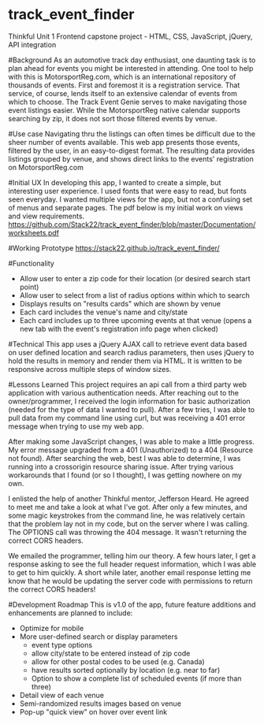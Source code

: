 # track_event_finder

Thinkful Unit 1 Frontend capstone project - HTML, CSS, JavaScript, jQuery, API integration

#Background
As an automotive track day enthusiast, one daunting task is to plan ahead for events you might be interested in attending. One tool to help with this is MotorsportReg.com, which is an international repository of thousands of events. First and foremost it is a registration service. That service, of course, lends itself to an extensive calendar of events from which to choose. The Track Event Genie serves to make navigating those event listings easier. While the MotorsportReg native calendar supports searching by zip, it does not sort those filtered events by venue.

#Use case
Navigating thru the listings can often times be difficult due to the sheer number of events available. This web app presents those events, filtered by the user, in an easy-to-digest format. The resulting data provides listings grouped by venue, and shows direct links to the events' registration on MotorsportReg.com

#Initial UX
In developing this app, I wanted to create a simple, but interesting user experience. I used fonts that were easy to read, but fonts seen everyday. I wanted multiple views for the app, but not a confusing set of menus and separate pages. The pdf below is my initial work on views and view requirements.
https://github.com/Stack22/track_event_finder/blob/master/Documentation/worksheets.pdf

#Working Prototype
https://stack22.github.io/track_event_finder/

#Functionality
* Allow user to enter a zip code for their location (or desired search start point)
* Allow user to select from a list of radius options within which to search
* Displays results on "results cards" which are shown by venue
* Each card includes the venue's name and city/state
* Each card includes up to three upcoming events at that venue (opens a new tab with the event's registration info page when clicked)

#Technical
This app uses a jQuery AJAX call to retrieve event data based on user defined location and search radius parameters, then uses jQuery to hold the results in memory and render them via HTML. It is written to be responsive across multiple steps of window sizes.

#Lessons Learned
This project requires an api call from a third party web application with various authentication needs. After reaching out to the owner/programmer, I received the login information for basic authorization (needed for the type of data I wanted to pull). After a few tries, I was able to pull data from my command line using curl, but was receiving a 401 error message when trying to use my web app.

After making some JavaScript changes, I was able to make a little progress. My error message upgraded from a 401 (Unauthorized) to a 404 (Resource not found). After searching the web, best I was able to determine, I was running into a crossorigin resource sharing issue. After trying various workarounds that I found (or so I thought), I was getting nowhere on my own.

I enlisted the help of another Thinkful mentor, Jefferson Heard. He agreed to meet me and take a look at what I've got. After only a few minutes, and some magic keystrokes from the command line, he was relatively certain that the problem lay not in my code, but on the server where I was calling. The OPTIONS call was throwing the 404 message. It wasn't returning the correct CORS headers.

We emailed the programmer, telling him our theory. A few hours later, I get a response asking to see the full header request information, which I was able to get to him quickly. A short while later, another email response letting me know that he would be updating the server code with permissions to return the correct CORS headers!

#Development Roadmap
This is v1.0 of the app, future feature additions and enhancements are planned to include:
* Optimize for mobile
* More user-defined search or display parameters
  - event type options
  - allow city/state to be entered instead of zip code
  - allow for other postal codes to be used (e.g. Canada)
  - have results sorted optionally by location (e.g. near to far)
  - Option to show a complete list of scheduled events (if more than three)
* Detail view of each venue
* Semi-randomized results images based on venue
* Pop-up "quick view" on hover over event link
